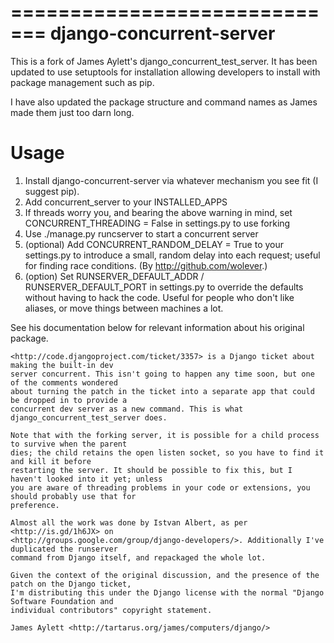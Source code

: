 =============================
django-concurrent-server
=============================
This is a fork of James Aylett's django_concurrent_test_server. It has been updated to use
setuptools for installation allowing developers to install with package management such as
pip. 

I have also updated the package structure and command names as James made them just too darn
long. 


Usage
=====
1. Install django-concurrent-server via whatever mechanism you see fit (I suggest pip).
2. Add concurrent_server to your INSTALLED_APPS
3. If threads worry you, and bearing the above warning in mind, set
   CONCURRENT_THREADING = False in settings.py to use forking
4. Use ./manage.py runcserver to start a concurrent server
5. (optional) Add CONCURRENT_RANDOM_DELAY = True to your settings.py to
   introduce a small, random delay into each request; useful for finding race
   conditions. (By <http://github.com/wolever>.)
6. (option) Set RUNSERVER_DEFAULT_ADDR / RUNSERVER_DEFAULT_PORT in settings.py
   to override the defaults without having to hack the code. Useful for people
   who don't like aliases, or move things between machines a lot.


See his documentation below for relevant information about his original package.


    <http://code.djangoproject.com/ticket/3357> is a Django ticket about making the built-in dev
    server concurrent. This isn't going to happen any time soon, but one of the comments wondered
    about turning the patch in the ticket into a separate app that could be dropped in to provide a
    concurrent dev server as a new command. This is what django_concurrent_test_server does.

    Note that with the forking server, it is possible for a child process to survive when the parent
    dies; the child retains the open listen socket, so you have to find it and kill it before
    restarting the server. It should be possible to fix this, but I haven't looked into it yet; unless
    you are aware of threading problems in your code or extensions, you should probably use that for
    preference.

    Almost all the work was done by Istvan Albert, as per <http://is.gd/1h6JX> on
    <http://groups.google.com/group/django-developers/>. Additionally I've duplicated the runserver
    command from Django itself, and repackaged the whole lot.

    Given the context of the original discussion, and the presence of the patch on the Django ticket,
    I'm distributing this under the Django license with the normal "Django Software Foundation and
    individual contributors" copyright statement.

    James Aylett <http://tartarus.org/james/computers/django/>
